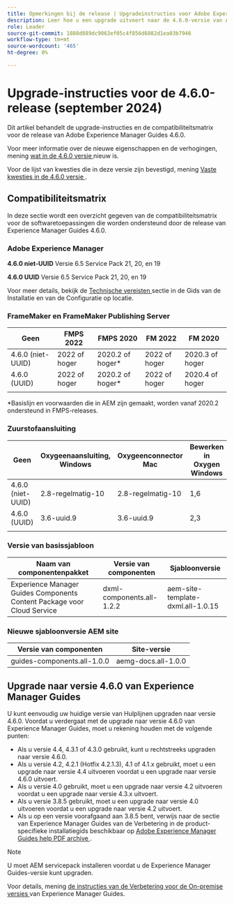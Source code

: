 ```yaml
---
title: Opmerkingen bij de release | Upgradeinstructies voor Adobe Experience Manager Guides 4.6.0-release
description: Leer hoe u een upgrade uitvoert naar de 4.6.0-versie van Adobe Experience Manager Guides
role: Leader
source-git-commit: 1880d889dc9063ef05c4f856d6082d1ea03b7946
workflow-type: tm+mt
source-wordcount: '465'
ht-degree: 0%

---
```


# Upgrade-instructies voor de 4.6.0-release (september 2024)

Dit artikel behandelt de upgrade-instructies en de compatibiliteitsmatrix voor de release van Adobe Experience Manager Guides 4.6.0.

Voor meer informatie over de nieuwe eigenschappen en de verhogingen, mening [ wat in de 4.6.0 versie ](../release-info/whats-new-4-6.md) nieuw is.

Voor de lijst van kwesties die in deze versie zijn bevestigd, mening [ Vaste kwesties in de 4.6.0 versie ](../release-info/fixed-issues-4-6-0.md).

## Compatibiliteitsmatrix

In deze sectie wordt een overzicht gegeven van de compatibiliteitsmatrix voor de softwaretoepassingen die worden ondersteund door de release van Experience Manager Guides 4.6.0.

### Adobe Experience Manager

**4.6.0 niet-UUID**
Versie 6.5 Service Pack 21, 20, en 19

**4.6.0 UUID**
Versie 6.5 Service Pack 21, 20, en 19

Voor meer details, bekijk de [ Technische vereisten ](../install-guide/download-install-technical-requirements.md) sectie in de Gids van de Installatie en van de Configuratie op locatie.

### FrameMaker en FrameMaker Publishing Server

| Geen | FMPS 2022 | FMPS 2020 | FM 2022 | FM 2020 |
| --- | --- | --- | --- | --- |
| 4.6.0 (niet-UUID) | 2022 of hoger | 2020.2 of hoger* | 2022 of hoger | 2020.3 of hoger |
| 4.6.0 (UUID) | 2022 of hoger | 2020.2 of hoger* | 2022 of hoger | 2020.4 of hoger |
| | | | |

*Basislijn en voorwaarden die in AEM zijn gemaakt, worden vanaf 2020.2 ondersteund in FMPS-releases.

### Zuurstofaansluiting

| Geen | Oxygeenaansluiting, Windows | Oxygeenconnector Mac | Bewerken in Oxygen Windows | Bewerken in Oxygen Mac |
| --- | --- | --- |--- |--- |
| 4.6.0 (niet-UUID) | 2.8-regelmatig-10 | 2.8-regelmatig-10 | 1,6 | 1,6 |
| 4.6.0 (UUID) | 3.6-uuid.9 | 3.6-uuid.9 | 2,3 | 2,3 |
|  |  |   |

### Versie van basissjabloon

| Naam van componentenpakket | Versie van componenten | Sjabloonversie |
|---|---|---|
| Experience Manager Guides Components Content Package voor Cloud Service | dxml-components.all-1.2.2 | aem-site-template-dxml.all-1.0.15 |

### Nieuwe sjabloonversie AEM site


| Versie van componenten | Site-versie |
|---|---|
| guides-components.all-1.0.0 | aemg-docs.all-1.0.0 |

## Upgrade naar versie 4.6.0 van Experience Manager Guides

U kunt eenvoudig uw huidige versie van Hulplijnen upgraden naar versie 4.6.0. Voordat u verdergaat met de upgrade naar versie 4.6.0 van Experience Manager Guides, moet u rekening houden met de volgende punten:

- Als u versie 4.4, 4.3.1 of 4.3.0 gebruikt, kunt u rechtstreeks upgraden naar versie 4.6.0.
- Als u versie 4.2, 4.2.1 (Hotfix 4.2.1.3), 4.1 of 4.1.x gebruikt, moet u een upgrade naar versie 4.4 uitvoeren voordat u een upgrade naar versie 4.6.0 uitvoert.
- Als u versie 4.0 gebruikt, moet u een upgrade naar versie 4.2 uitvoeren voordat u een upgrade naar versie 4.3.x uitvoert.
- Als u versie 3.8.5 gebruikt, moet u een upgrade naar versie 4.0 uitvoeren voordat u een upgrade naar versie 4.2 uitvoert.
- Als u op een versie voorafgaand aan 3.8.5 bent, verwijs naar de sectie van Experience Manager Guides van de Verbetering in de product-specifieke installatiegids beschikbaar op [ Adobe Experience Manager Guides help PDF archive ](https://helpx.adobe.com/xml-documentation-for-experience-manager/archive.html).

>[!NOTE]
>
>U moet AEM servicepack installeren voordat u de Experience Manager Guides-versie kunt upgraden.

Voor details, mening [ de instructies van de Verbetering voor de On-premise versies ](../install-guide/upgrade-xml-documentation.md) van Experience Manager Guides.
